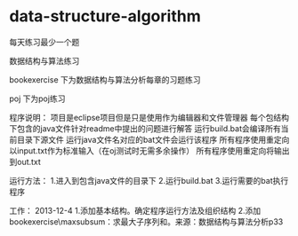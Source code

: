 ﻿data-structure-algorithm
========================

每天练习最少一个题

数据结构与算法练习

bookexercise 下为数据结构与算法分析每章的习题练习

poj 下为poj练习

程序说明：
项目是eclipse项目但是只是使用作为编辑器和文件管理器
每个包结构下包含的java文件针对readme中提出的问题进行解答
运行build.bat会编译所有当前目录下源文件
运行java文件名对应的bat文件会运行该程序
所有程序使用重定向以input.txt作为标准输入（在oj测试时无需多余操作）
所有程序使用重定向将输出到out.txt

运行方法：
1.进入到包含java文件的目录下
2.运行build.bat
3.运行需要的bat执行程序

工作：
2013-12-4
1.添加基本结构。确定程序运行方法及组织结构
2.添加bookexercise\maxsubsum：求最大子序列和。来源：数据结构与算法分析p33